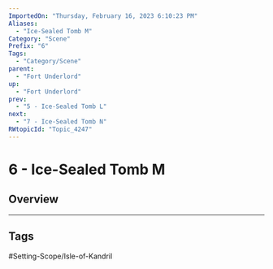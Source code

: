 ```yaml
---
ImportedOn: "Thursday, February 16, 2023 6:10:23 PM"
Aliases:
  - "Ice-Sealed Tomb M"
Category: "Scene"
Prefix: "6"
Tags:
  - "Category/Scene"
parent:
  - "Fort Underlord"
up:
  - "Fort Underlord"
prev:
  - "5 - Ice-Sealed Tomb L"
next:
  - "7 - Ice-Sealed Tomb N"
RWtopicId: "Topic_4247"
---
```

# 6 - Ice-Sealed Tomb M
## Overview

---
## Tags
#Setting-Scope/Isle-of-Kandril


